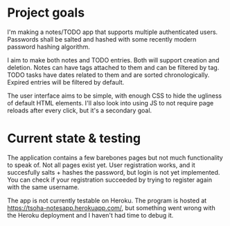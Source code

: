 # Project goals
I'm making a notes/TODO app that supports multiple authenticated users. Passwords
shall be salted and hashed with some recently modern password hashing algorithm.

I aim to make both notes and TODO entries. Both will support creation and
deletion. Notes can have tags attached to them and can be filtered by tag. TODO
tasks have dates related to them and are sorted chronologically. Expired entries
will be filtered by default.

The user interface aims to be simple, with enough CSS to hide the ugliness of
default HTML elements. I'll also look into using JS to not require page reloads
after every click, but it's a secondary goal.

# Current state & testing
The application contains a few barebones pages but not much functionality to
speak of. Not all pages exist yet. User registration works, and it succesfully
salts + hashes the password, but login is not yet implemented. You can check if
your registration succeeded by trying to register again with the same username.

The app is not currently testable on Heroku. The program is hosted at
https://tsoha-notesapp.herokuapp.com/, but something went wrong with the Heroku
deployment and I haven't had time to debug it.
